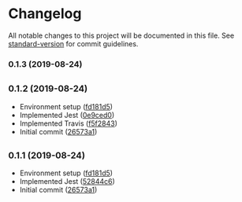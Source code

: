 # Changelog

All notable changes to this project will be documented in this file. See [standard-version](https://github.com/conventional-changelog/standard-version) for commit guidelines.

### 0.1.3 (2019-08-24)

## <small>0.1.2 (2019-08-24)</small>

* Environment setup ([fd181d5](https://github.com/opa-oz/react-notion-table/commit/fd181d5))
* Implemented Jest ([0e9ced0](https://github.com/opa-oz/react-notion-table/commit/0e9ced0))
* Implemented Travis ([f5f2843](https://github.com/opa-oz/react-notion-table/commit/f5f2843))
* Initial commit ([26573a1](https://github.com/opa-oz/react-notion-table/commit/26573a1))



## <small>0.1.1 (2019-08-24)</small>

* Environment setup ([fd181d5](https://github.com/opa-oz/react-notion-table/commit/fd181d5))
* Implemented Jest ([52844c6](https://github.com/opa-oz/react-notion-table/commit/52844c6))
* Initial commit ([26573a1](https://github.com/opa-oz/react-notion-table/commit/26573a1))
